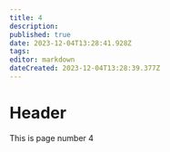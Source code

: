 ```yaml
---
title: 4
description: 
published: true
date: 2023-12-04T13:28:41.928Z
tags: 
editor: markdown
dateCreated: 2023-12-04T13:28:39.377Z
---
```


# Header
This is page number 4